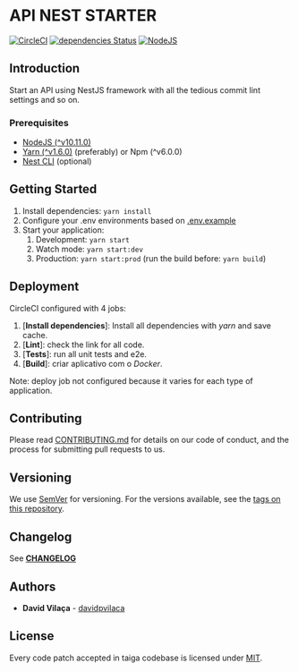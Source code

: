 # API NEST STARTER

[![CircleCI](https://circleci.com/gh/davidpvilaca/api-nest-starter.svg?style=shield&circle-token=339c2a2d8ec08e4de36981ad0121f0ed3a155b7a)](https://circleci.com/gh/davidpvilaca/api-nest-starter)
[![dependencies Status](https://david-dm.org/davidpvilaca/api-nest-starter/status.svg)](https://david-dm.org/davidpvilaca/api-nest-starter)
[![NodeJS](https://img.shields.io/badge/node-v10.11.0-brightgreen.svg)](#prerequisites)

## Introduction

Start an API using NestJS framework with all the tedious commit lint settings and so on.

### Prerequisites

* [NodeJS (^v10.11.0)](https://nodejs.org/en/)
* [Yarn (^v1.6.0)](https://yarnpkg.com/en) (preferably) or Npm (^v6.0.0)
* [Nest CLI](https://docs.nestjs.com/cli/overview) (optional)

## Getting Started

1. Install dependencies: `yarn install`
2. Configure your .env environments based on [.env.example](.env.example)
3. Start your application:
    1. Development: `yarn start`
    2. Watch mode: `yarn start:dev`
    3. Production: `yarn start:prod` (run the build before: `yarn build`)

## Deployment

CircleCI configured with 4 jobs:

1. [__Install dependencies__]: Install all dependencies with _yarn_ and save cache.
2. [__Lint__]: check the link for all code.
3. [__Tests__]: run all unit tests and e2e.
4. [__Build__]: criar aplicativo com o _Docker_.

Note: deploy job not configured because it varies for each type of application.

## Contributing

Please read [CONTRIBUTING.md](CONTRIBUTING.md) for details on our code of conduct, and the process for submitting pull requests to us.

## Versioning

We use [SemVer](http://semver.org/) for versioning. For the versions available, see the [tags on this repository](https://github.com/xdevelsistemas/cpcon-api/tags).

## Changelog

See [__CHANGELOG__](CHANGELOG.md)

## Authors

* **David Vilaça** - [davidpvilaca](https://github.com/davidpvilaca)

## License

Every code patch accepted in taiga codebase is licensed under [MIT](LICENSE).
